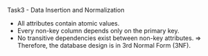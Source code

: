Task3 - Data Insertion and Normalization
- All attributes contain atomic values.
- Every non-key column depends only on the primary key.
- No transitive dependencies exist between non-key attributes.
=> Therefore, the database design is in 3rd Normal Form (3NF).
